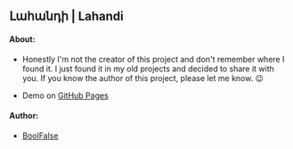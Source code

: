 
## Լահանդի | Lahandi

#### About:

- Honestly I'm not the creator of this project and don't remember where I found it. I just found it in my old projects and decided to share it with you. If you know the author of this project, please let me know. 😉

- Demo on [GitHub Pages](https://boolfalse.github.io/lahandi/)

#### Author:

- [BoolFalse](https://boolfalse.com/)
